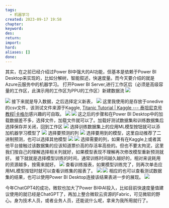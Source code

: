 ```yaml
---
tags:
  - 机器学习
created: 2023-09-17 19:58
chapter: 
keyword: 
des: 
return: 
import: 
hard: 
aliases: []
done:
---
```

其实，在之前已经介绍过Power BI中强大的AI功能，但基本是依赖于Power BI Desktop来实现的，比如分解树，智能叙述，快速度量。而今天要介绍的就是Azure云服务中的机器学习。
打开Power BI Server,进行工作区后（必须是高级容量的工作区，此演示用的工作区为PPU的工作区）新建数据流
![](https://s2.loli.net/2023/09/17/7ecil1pOPbBgvJ4.png)

![](https://s2.loli.net/2023/09/17/qlu1SH6mnk5xzDJ.png)
接下来就是导入数据，之后选择定义新表，
![](https://s2.loli.net/2023/09/17/CdBRUvNTXl4uZbk.png)
这里我使用的是存放于onedive的csv文件，该测试文件来源于Kaggle, [Titanic Tutorial | Kaggle --- 泰坦尼克号教程|卡格尔](https://www.kaggle.com/code/alexisbcook/titanic-tutorial)感兴趣的可自取。
![](https://s2.loli.net/2023/09/17/9q5O4FHcvAj2yrS.png)
![](https://s2.loli.net/2023/09/17/6BkzA9PbpFm4yWE.png)
这之后的步骤和在Power BI Desktop中的加载数据差不多，选择文件，加载文件就可以了。加载好测试数据集和训练数据集后选择保存并关闭，回到工作区
![](https://s2.loli.net/2023/09/17/3Q4VAFlUkC2Bjtd.png)
选择训练数据集上的应用ML模型按钮就可以添加机器学习模型了
![](https://s2.loli.net/2023/09/17/YjAGX9oZQVPtLsb.png)
选择要预测的列
![](https://s2.loli.net/2023/09/17/GqsF8BIKJ3Z6AiM.png)
选择要用到的模型，这里自动推荐了二进制预测，也可以选择其他模型
![](https://s2.loli.net/2023/09/17/2LDNc8RIxnUZK61.png)
![](https://s2.loli.net/2023/09/17/6ICPXHs1Ry28dTe.png)
选择需要的列，如果有在Kaggle上或者其他平台接触过该数据集的应该知道票价高的存活率高些的。但也不要太拘泥，这里我们按自己的理解选择相关列就好，如果模型表现不理解再次修改模型重新预测就好。
接下就就是选择模型训练的时间，通常训练时间越久越好的，相对来说耗用的资源越多，按需来就好。
![](https://s2.loli.net/2023/09/17/JwYuLI4dTRniOle.png)
查看训练报表，如果模型训练完了，则再次单击应用ML模型按钮时就可以查看训练集的报表了。
![](https://s2.loli.net/2023/09/17/9nDVGLR2aYAOUZs.png)
![](https://s2.loli.net/2023/09/17/gk1hD2N7rnPvHyB.png)
相应的也可以查看测试数据集的结果，也可以使用Power BI Desktop连接该结果表进一步的展现。
![](https://s2.loli.net/2023/09/17/uNH5tS7QU6Oayc3.png)

今年ChatGPT4的成功，微软也加大了Power BI中AI投入，比如目前快速度量值建议使用的就已经是ChatGPT了，再加上整合微软云资源的Fabric，可见微软的野心。身为技术人员，或者业务人员，还能说什么呢，拿来为我所用就行了。
